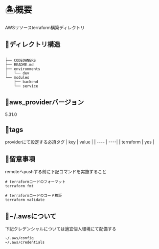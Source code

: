 # 🏝️概要
AWSリソースterraform構築ディレクトリ

## 🌵ディレクトリ構造
```
.
├── CODEOWNERS
├── README.md
├── environments
│   └── dev
└── modules
    ├── backend
    └── service
```

## 🌵aws_providerバージョン
5.31.0

## 🌵tags
providerにて設定する必須タグ
| key | value |
| ---- | ----|
| terraform | yes |

## 🌵留意事項
remoteへpushする前に下記コマンドを実施すること
```
# terraformコードのフォーマット
terraform fmt

# terraformコードのコード検証
terraform validate
```

## 🌵~/.awsについて
下記クレデンシャルについては適宜個人環境にて配備する
```
~/.aws/config
~/.aws/credentials
```
